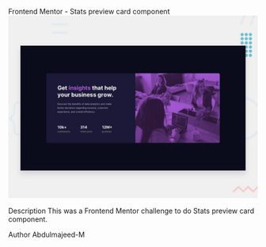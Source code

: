 Frontend Mentor - Stats preview card component
![Design preview for the 3-column preview card component coding challenge](./design/desktop-preview.jpg)

Description
This was a Frontend Mentor challenge to do Stats preview card component.

Author
Abdulmajeed-M
